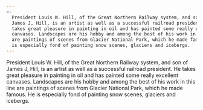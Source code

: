 ```yaml
---
>-
  President Louis W. Hill, of the Great Northern Railway system, and son of
  James J, Hill, is an artist as well as a successful railroad president. He
  takes great pleasure in painting in oil and has painted some really excellent
  canvases. Landscapes are his hobby and among the best of his work in this line
  are paintings of scenes from Glacier National Park, which he made famous. He
  is especially fond of painting snow scenes, glaciers and icebergs.
---
```


President Louis W. Hill, of the Great Northern Railway system, and son of James J, Hill, is an artist as well as a successful railroad president. He takes great pleasure in painting in oil and has painted some really excellent canvases. Landscapes are his hobby and among the best of his work in this line are paintings of scenes from Glacier National Park, which he made famous. He is especially fond of painting snow scenes, glaciers and icebergs.